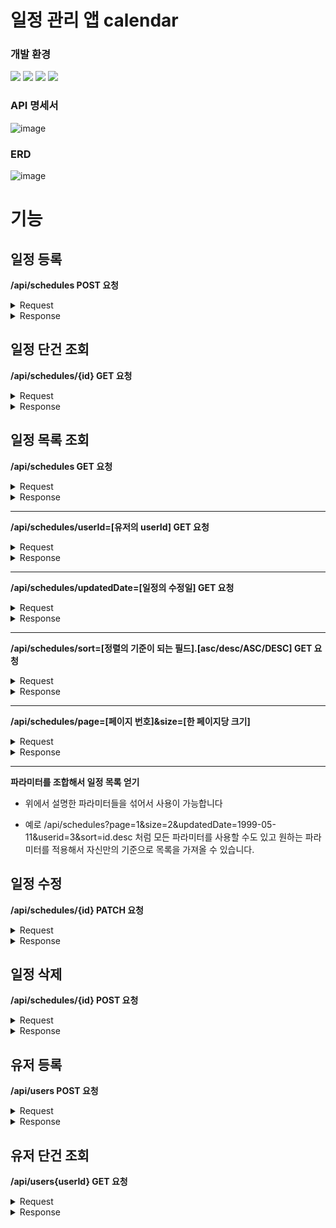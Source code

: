 # 일정 관리 앱 calendar

### 개발 환경
<div>
  <img src="https://img.shields.io/badge/java-007396?style=for-the-badge&logo=java&logoColor=white"> 
  <img src="https://img.shields.io/badge/mysql-4479A1?style=for-the-badge&logo=mysql&logoColor=white">
  <img src="https://img.shields.io/badge/spring-6DB33F?style=for-the-badge&logo=spring&logoColor=white">
  <img src="https://img.shields.io/badge/Gradle-02303A.svg?style=for-the-badge&logo=Gradle&logoColor=white">
</div>

### API 명세서

![image](https://github.com/user-attachments/assets/12d5d269-cadf-46ef-9087-d0505aa18128)


### ERD

![image](https://github.com/user-attachments/assets/c1489ef6-574d-4f41-96b1-fe9554c7ac4e)

# 기능

## 일정 등록

**/api/schedules POST 요청**

<details>
  <summary>Request</summary>
  
  ```
  {
    "todo" : "할 일",
    "userId" : "1",
    "password" : "aaa"
  }
  ```
- todo -> 할 일
- userId -> 유저 식별자
- password -> 비밀번호

</details>

<details>
<summary>Response</summary>
  
성공
```
{
  "id": 48,
  "todo": "할 일",
  "username": "이름 업테이트",
  "createdDate": "2025-01-28 14:37:11",
  "updatedDate": "2025-01-28 14:37:11"
}
```
- id -> 일정 식별자
- todo -> 할 일
- username -> 유저 이름
- createDate -> 일정 생성일
- updatedDate -> 일정 수정일

실패
```
{
  "todo": "할 일은 필수 입력 값입니다."
}
```
- todo는 필수로 입력 해야됩니다.

```
{
  "todo": "최대 200자 까지 허용됩니다."
}
```
- todo는 최대 200자 까지 입력이 가능합니다.

```
{
  "password": "비밀번호는 필수 입력 값입니다."
}
```
- password는 필수로 입력 해야됩니다.

```
{
  "message": "userId에 해당하는 유저가 없습니다."
}
```
- 존재하지 않는 유저의 userId를 전달하면 오류가 발생합니다.
</details>

## 일정 단건 조회

**/api/schedules/{id} GET 요청**

<details>
<summary>Request</summary>
  
- PathVariable로 일정의 식별자인 id를 명시하면 된다.

</details>

<details>
<summary>Response</summary>

성공
```
{
  "id": 1,
  "todo": "할 일",
  "username": "이름 업테이트",
  "createdDate": "2000-04-29 00:00:00",
  "updatedDate": "2025-05-11 00:00:00"
}
```
- id -> 일정 식별자
- todo -> 할 일
- username -> 유저 이름
- createDate -> 일정 생성일
- updatedDate -> 일정 수정일

실패
```
{
  "message": "id에 해당하는 일정이 없습니다."
}
```
- 존재하지 않는 유저를 조회하면 오류가 발생합니다.
</details>

## 일정 목록 조회

**/api/schedules GET 요청**

<details>
<summary>Request</summary>
  
/api/schedules 로 GET 요청을 하면 된다.

</details>

<details>
<summary>Response</summary>

성공
```
[
    {
        "id": 1,
        "todo": "할 일",
        "username": "이름 업테이트",
        "createdDate": "2000-04-29 00:00:00",
        "updatedDate": "2025-05-11 00:00:00"
    },
    {
        "id": 2,
        "todo": "할 일2",
        "username": "이름 업테이트",
        "createdDate": "2000-04-30 00:00:00",
        "updatedDate": "2025-05-12 00:00:00"
    },
    {
        "id": 3,
        "todo": "할 일3",
        "username": "이름 업테이트",
        "createdDate": "2000-04-27 00:00:00",
        "updatedDate": "2025-05-13 00:00:00"
    },
    {
        "id": 48,
        "todo": "할 일",
        "username": "이름 업테이트",
        "createdDate": "2025-01-28 14:37:11",
        "updatedDate": "2025-01-28 14:37:11"
    }
]
```
- id -> 일정 식별자
- todo -> 할 일
- username -> 유저 이름
- createDate -> 일정 생성일
- updatedDate -> 일정 수정일

일정이 없을 경우
```
[]
```
- 일정이 존재하지 않으면 빈 리스트를 반환합니다.
</details>

<hr>

**/api/schedules/userId=[유저의 userId] GET 요청**

<details>
<summary>Request</summary>
  
- 파라미터로 유저의 식별자인 userId를 명시하면 된다.

</details>

<details>
<summary>Response</summary>

성공
```
[
    {
        "id": 1,
        "todo": "할 일",
        "username": "이름 업테이트",
        "createdDate": "2000-04-29 00:00:00",
        "updatedDate": "2025-05-11 00:00:00"
    },
    {
        "id": 2,
        "todo": "할 일2",
        "username": "이름 업테이트",
        "createdDate": "2000-04-30 00:00:00",
        "updatedDate": "2025-05-12 00:00:00"
    },
    {
        "id": 3,
        "todo": "할 일3",
        "username": "이름 업테이트",
        "createdDate": "2000-04-27 00:00:00",
        "updatedDate": "2025-05-13 00:00:00"
    },
    {
        "id": 48,
        "todo": "할 일",
        "username": "이름 업테이트",
        "createdDate": "2025-01-28 14:37:11",
        "updatedDate": "2025-01-28 14:37:11"
    }
]
```
- id -> 일정 식별자
- todo -> 할 일
- username -> 유저 이름
- createDate -> 일정 생성일
- updatedDate -> 일정 수정일
- userId에 해당하는 일정들을 리스트로 반환합니다.

userId에 해당하는 일정이 없을 경우
```
[]
```
- 일정이 존재하지 않으면 빈 리스트를 반환합니다.
</details>

<hr>

**/api/schedules/updatedDate=[일정의 수정일] GET 요청**

<details>
<summary>Request</summary>
  
- 파라미터로 유저의 수정일을 yyyy-mm-dd 형식으로 명시하면 된다..

</details>

<details>
<summary>Response</summary>

성공
```
[
    {
        "id": 5,
        "todo": "할 일5",
        "username": "업데이트2",
        "createdDate": "2000-05-02 00:00:00",
        "updatedDate": "1999-05-11 00:00:00"
    },
    {
        "id": 6,
        "todo": "할 일5",
        "username": "업데이트2",
        "createdDate": "2000-05-03 00:00:00",
        "updatedDate": "1999-05-11 00:00:00"
    }
]
```
- id -> 일정 식별자
- todo -> 할 일
- username -> 유저 이름
- createDate -> 일정 생성일
- updatedDate -> 일정 수정일
- updatedDate에 해당하는 일정들을 리스트로 반환합니다.

실패
```
{
    "message": "날짜 형식이 올바르지 않습니다."
}
```
- yyyy-mm-dd 형식으로 입력하지 않으면 오류가 발생합니다.
</details>

<hr>

**/api/schedules/sort=[정렬의 기준이 되는 필드].[asc/desc/ASC/DESC] GET 요청**

<details>
<summary>Request</summary>
  
- 파라미터로 정렬의 기준이되는 필드와 방향을 설정하면 된.

</details>

<details>
<summary>Response</summary>

성공
```
[
    {
        "id": 3,
        "todo": "할 일3",
        "username": "이름 업테이트",
        "createdDate": "2000-04-27 00:00:00",
        "updatedDate": "2025-05-13 00:00:00"
    },
    {
        "id": 2,
        "todo": "할 일2",
        "username": "이름 업테이트",
        "createdDate": "2000-04-30 00:00:00",
        "updatedDate": "2025-05-12 00:00:00"
    },
    {
        "id": 1,
        "todo": "할 일",
        "username": "이름 업테이트",
        "createdDate": "2000-04-29 00:00:00",
        "updatedDate": "2025-05-11 00:00:00"
    },
    {
        "id": 4,
        "todo": "할 일4",
        "username": "tgg",
        "createdDate": "2000-05-01 00:00:00",
        "updatedDate": "2025-02-12 00:00:00"
    },
    {
        "id": 48,
        "todo": "할 일",
        "username": "이름 업테이트",
        "createdDate": "2025-01-28 14:37:11",
        "updatedDate": "2025-01-28 14:37:11"
    },
    {
        "id": 5,
        "todo": "할 일5",
        "username": "업데이트2",
        "createdDate": "2000-05-02 00:00:00",
        "updatedDate": "1999-05-11 00:00:00"
    },
    {
        "id": 6,
        "todo": "할 일5",
        "username": "업데이트2",
        "createdDate": "2000-05-03 00:00:00",
        "updatedDate": "1999-05-11 00:00:00"
    }
]
```
- id -> 일정 식별자
- todo -> 할 일
- username -> 유저 이름
- createDate -> 일정 생성일
- updatedDate -> 일정 수정일
- 현재 예시에서는 api/schedules.sort=updatedDate.desc로 요청한 결과이다. 수정일을 기준으로 내림차순 정렬된 것을 볼 수 있다.

실패
```
{
    "message": "정렬 형식이 올바르지 않습니다."
}
```
- [정렬의 기준이 되는 필드].[asc/desc/ASC/DESC] 형식으로 입력하지 않으면 오류가 발생합니다.
- id, todo, createdDate, updatedDate가 정렬의 기준이 될 수 있습니다.
</details>

<hr>

**/api/schedules/page=[페이지 번호]&size=[한 페이지당 크기]**

<details>
<summary>Request</summary>
  
- page와 size 두 개의 파라미터를 모두 입력해야 됩니다.

</details>

<details>
<summary>Response</summary>

성공
```
[
    {
        "id": 1,
        "todo": "할 일",
        "username": "이름 업테이트",
        "createdDate": "2000-04-29 00:00:00",
        "updatedDate": "2025-05-11 00:00:00"
    },
    {
        "id": 2,
        "todo": "할 일2",
        "username": "이름 업테이트",
        "createdDate": "2000-04-30 00:00:00",
        "updatedDate": "2025-05-12 00:00:00"
    },
    {
        "id": 3,
        "todo": "할 일3",
        "username": "이름 업테이트",
        "createdDate": "2000-04-27 00:00:00",
        "updatedDate": "2025-05-13 00:00:00"
    }
]
```
- id -> 일정 식별자
- todo -> 할 일
- username -> 유저 이름
- createDate -> 일정 생성일
- updatedDate -> 일정 수정일
- 현재 예시에서는 /api/schedules?page=1&size=3로 요청한 결과입니다.

실패
```
{
    "message": "페이징 형식이 올바르지 않습니다. size는 -1보다 크고, page는 1이상 입니다."
}
```
- page와 size파라미터를 모두 입력하지 않으면 페이징에 대한 요청은 무시됩니다.
- size는 0이상이어야 하며 page는 1이상 이어야 합니다.
</details>

<hr>

**파라미터를 조합해서 일정 목록 얻기**

- 위에서 설명한 파라미터들을 섞어서 사용이 가능합니다

- 예로 /api/schedules?page=1&size=2&updatedDate=1999-05-11&userid=3&sort=id.desc 처럼 모든 파라미터를 사용할 수도 있고 원하는 파라미터를 적용해서 자신만의 기준으로 목록을 가져올 수 있습니다.

## 일정 수정

**/api/schedules/{id} PATCH 요청**

<details>
  <summary>Request</summary>
  
  ```
  {
    "todo" : "할 일",
    "username" : "수정 이름",
    "password" : "aaa"
  }
  ```
- todo -> 할 일
- username -> 유저 이름
- password -> 비밀번호

</details>

<details>
<summary>Response</summary>
  
성공
```
{
    "id": 1,
    "todo": "할일 업데이트",
    "username": "이름 수정",
    "createdDate": "2000-04-29 00:00:00",
    "updatedDate": "2025-01-28 19:23:48"
}
```
- id -> 일정 식별자
- todo -> 할 일
- username -> 유저 이름
- createDate -> 일정 생성일
- updatedDate -> 일정 수정일

실패
```
{
    "message": "id에 해당하는 일정이 없습니다."
}
```
- 존재하지 않는 일정의 id를 입력하면 오류가 발생합니다. 

```
{
  "todo": "할 일은 필수 입력 값입니다."
}
```
- todo는 필수로 입력 해야됩니다.

```
{
  "todo": "최대 200자 까지 허용됩니다."
}
```
- todo는 최대 200자 까지 입력이 가능합니다.

```
{
  "password": "비밀번호는 필수 입력 값입니다."
}
```
- password는 필수로 입력 해야됩니다.

```
{
    "message": "비밀번호가 잘못되었습니다."
}
```
- 비밀번호가 일치하지 않으면 오류가 발생합니다.
</details>

## 일정 삭제

**/api/schedules/{id} POST 요청**

<details>
<summary>Request</summary>
  
```
{
  "password" : "비밀번호"
}
```
- password -> 비밀번호

</details>

<details>
<summary>Response</summary>
  
성공
- 204 No Content가 응답으로 돌아옵니다.

실패
```
{
    "message": "id에 해당하는 일정이 없습니다."
}
```
- 존재하지 않는 일정의 id를 입력하면 오류가 발생합니다. 

```
{
  "password": "비밀번호는 필수 입력 값입니다."
}
```
- password는 필수로 입력 해야됩니다.

```
{
  "message": "비밀번호가 잘못되었습니다."
}
```
- 비밀번호가 일치하지 않으면 오류가 발생합니다.
</details>

## 유저 등록

**/api/users POST 요청**

<details>
<summary>Request</summary>
  
```
{
    "username" : "새로운 유저",
    "email" : "rl123456@hanmail.net"
}
```
- username -> 유저 이름
- email -> 유저 이메일

</details>

<details>
<summary>Response</summary>
  
성공
```
{
    "userId": 124,
    "username": "새로운 유저1",
    "email": "rl123456@hanmail.net",
    "createdDate": "2025-01-30 13:18:39",
    "updatedDate": "2025-01-30 13:18:39"
}
```
- userId -> 유저 식별자
- username -> 유저  이름
- email -> 유저 이메일
- createDate -> 유저 생성일
- updatedDate -> 유 수정일

실패
```
{
    "email": "이메일 형식에 맞지 않습니다."
}
```
- 이메일 형식에 맞지 않으면 오류가 발생합니다.
</details>

## 유저 단건 조회

**/api/users{userId} GET 요청**

<details>
<summary>Request</summary>
  
PathVariable로 userId를 명시하면 됩니다.

</details>

<details>
<summary>Response</summary>
  
성공
```
{
    "userId": 125,
    "username": "새로운 유저1",
    "email": "rle@hanmail.net",
    "createdDate": "2025-01-30 13:32:06",
    "updatedDate": "2025-01-30 13:32:06"
}
```
- userId -> 유저 식별자
- username -> 유저  이름
- email -> 유저 이메일
- createDate -> 유저 생성일
- updatedDate -> 유 수정일

실패
```
{
    "message": "userId에 해당하는 유저가 없습니다."
}
```
- 존재하지 않는 유저의 userId를 입력하면 오류가 발생합니다.
</details>
